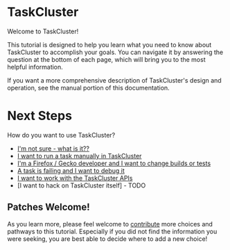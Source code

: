 # TaskCluster

Welcome to TaskCluster!

This tutorial is designed to help you learn what you need to know about
TaskCluster to accomplish your goals.  You can navigate it by answering the
question at the bottom of each page, which will bring you to the most helpful
information.

If you want a more comprehensive description of TaskCluster's design and
operation, see the manual portion of this documentation.

# Next Steps

How do you want to use TaskCluster?

 * [I'm not sure - what is it??](tutorial/what-is-tc)
 * [I want to run a task manually in TaskCluster](tutorial/hello-world)
 * [I'm a Firefox / Gecko developer and I want to change builds or tests](tutorial/gecko-tasks)
 * [A task is failing and I want to debug it](tutorial/debug-task)
 * [I want to work with the TaskCluster APIs](tutorial/interactive)
 * [I want to hack on TaskCluster itself] - TODO

## Patches Welcome!

As you learn more, please feel welcome to [contribute](https://github.com/taskcluster/taskcluster-docs) more choices and pathways to this tutorial.
Especially if you did not find the information you were seeking, you are best able to decide where to add a new choice!
